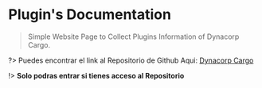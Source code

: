 # Plugin's Documentation

> Simple Website Page to Collect Plugins Information of Dynacorp Cargo.

?> Puedes encontrar el link al Repositorio de Github Aqui: [Dynacorp Cargo](https://github.com/WBerman365/DynacorpCargo2.0)

!> **Solo podras entrar si tienes acceso al Repositorio**
